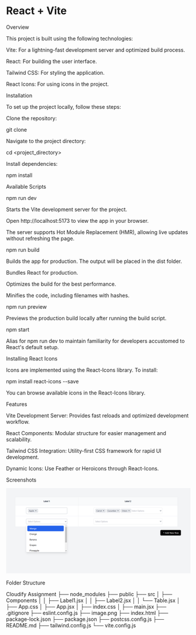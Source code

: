 # React + Vite
Overview

This project is built using the following technologies:

Vite: For a lightning-fast development server and optimized build process.

React: For building the user interface.

Tailwind CSS: For styling the application.

React Icons: For using icons in the project.

Installation

To set up the project locally, follow these steps:

Clone the repository:

git clone 

Navigate to the project directory:

cd <project_directory>

Install dependencies:

npm install

Available Scripts

npm run dev

Starts the Vite development server for the project.

Open http://localhost:5173 to view the app in your browser.

The server supports Hot Module Replacement (HMR), allowing live updates without refreshing the page.

npm run build

Builds the app for production. The output will be placed in the dist folder.

Bundles React for production.

Optimizes the build for the best performance.

Minifies the code, including filenames with hashes.

npm run preview

Previews the production build locally after running the build script.

npm start

Alias for npm run dev to maintain familiarity for developers accustomed to React's default setup.

Installing React Icons

Icons are implemented using the React-Icons library. To install:

npm install react-icons --save

You can browse available icons in the React-Icons library.

Features

Vite Development Server: Provides fast reloads and optimized development workflow.

React Components: Modular structure for easier management and scalability.

Tailwind CSS Integration: Utility-first CSS framework for rapid UI development.

Dynamic Icons: Use Feather or Heroicons through React-Icons.

Screenshots

![alt text](image.png)


Folder Structure

Cloudify Assignment
├── node_modules
├── public
├── src
│   ├── Components
│   │   ├── Label1.jsx
│   │   ├── Label2.jsx
│   │   └── Table.jsx
│   ├── App.css
│   ├── App.jsx
│   ├── index.css
│   ├── main.jsx
├── .gitignore
├── eslint.config.js
├── image.png
├── index.html
├── package-lock.json
├── package.json
├── postcss.config.js
├── README.md
├── tailwind.config.js
└── vite.config.js


